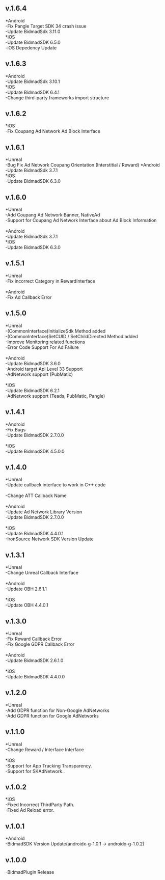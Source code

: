 v.1.6.4
-------------
*Android<br>
-Fix Pangle Target SDK 34 crash issue<br>
-Update BidmadSdk 3.11.0<br>
*iOS<br>
-Update BidmadSDK 6.5.0<br>
-iOS Depedency Update

v.1.6.3
-------------
*Android<br>
-Update BidmadSdk 3.10.1<br>
*iOS<br>
-Update BidmadSDK 6.4.1<br>
-Change third-party frameworks import structure

v.1.6.2
-------------
*iOS<br>
-Fix Coupang Ad Network Ad Block Interface<br>

v.1.6.1
-------------
*Unreal<br>
-Bug Fix Ad Network Coupang Orientation (Interstitial / Reward)
*Android<br>
-Update BidmadSdk 3.7.1<br>
*iOS<br>
-Update BidmadSDK 6.3.0<br>

v.1.6.0
-------------
*Unreal<br>
-Add Coupang Ad Network Banner, NativeAd<br>
-Support for Coupang Ad Network Interface about Ad Block Information<br><br>
*Android<br>
-Update BidmadSdk 3.7.1<br>
*iOS<br>
-Update BidmadSDK 6.3.0<br>

v.1.5.1
-------------
*Unreal<br>
-Fix incorrect Category in RewardInterface<br><br>
*Android<br>
-Fix Ad Callback Error <br>

v.1.5.0
-------------
*Unreal<br>
-(CommonInterface)InitializeSdk Method added<br>
-(CommonInterface)SetCUID / SetChildDirected Method added<br>
-Improve Monitoring related functions<br>
-Error Code Support For Ad Failure<br><br>
*Android<br>
-Update BidmadSDK 3.6.0<br>
-Android target Api Level 33 Support<br>
-AdNetwork support (PubMatic)<br><br>
*iOS<br>
-Update BidmadSDK 6.2.1<br>
-AdNetwork support (Teads, PubMatic, Pangle)

v.1.4.1
-------------
*Android<br>
-Fix Bugs<br>
-Update BidmadSDK 2.7.0.0<br><br>
*iOS<br>
-Update BidmadSDK 4.5.0.0<br>

v.1.4.0
-------------
*Unreal<br>
-Update callback interface to work in C++ code<br><br>
-Change ATT Callback Name<br><br>
*Android<br>
-Update Ad Network Library Version<br>
-Update BidmadSDK 2.7.0.0<br><br>
*iOS<br>
-Update BidmadSDK 4.4.0.1<br>
-IronSource Network SDK Version Update

v.1.3.1
-------------
*Unreal<br>
-Change Unreal Callback Interface<br><br>
*Android<br>
-Update OBH 2.6.1.1<br><br>
*iOS<br>
-Update OBH 4.4.0.1

v.1.3.0
-------------
*Unreal<br>
-Fix Reward Callback Error<br>
-Fix Google GDPR Callback Error<br><br>
*Android<br>
-Update BidmadSDK 2.6.1.0<br><br>
*iOS<br>
-Update BidmadSDK 4.4.0.0

v.1.2.0
-------------
*Unreal<br>
-Add GDPR function for Non-Google AdNetworks<br>
-Add GDPR function for Google AdNetworks<br>

v.1.1.0
-------------
*Unreal<br>
-Change Reward / Interface Interface<br><br>
*iOS<br>
-Support for App Tracking Transparency.<br>
-Support for SKAdNetwork..

v.1.0.2
-------------
*iOS<br>
-Fixed Incorrect ThirdParty Path.<br>
-Fixed Ad Reload error.

v.1.0.1
-------------
*Android<br>
-BidmadSDK Version Update(androidx-g-1.0.1 -> androidx-g-1.0.2)

v.1.0.0
-------------
-BidmadPlugin Release
